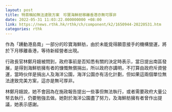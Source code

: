 ```yaml
---
layout: post
title: 特首稱如無法達致方案　珍寶海鮮舫移離香港亦無可厚非
date: 2022-05-31 11:03:22.000000000 +08:00
link: https://news.rthk.hk/rthk/ch/component/k2/1650944-20220531.htm
categories: rthk
---
```


作為「踴動港島南」一部分的珍寶海鮮舫，由於未能覓得願意接手的機構營運，將於下月移離香港，等待新經營者出現。

行政長官林鄭月娥被問到，政府事前是否知悉有關的決定時表示，當日提出南區發展，是得到海鮮舫擁有者的慷慨無償捐出，所以政府亦講明，不打算由政府斥資營運，當時伙伴是捐出人及海洋公園，海洋公園亦有活化計劃，但如果這兩個單位無法達致完美方案，這亦是無可厚非。

林鄭月娥說，她不會因為在施政報告提出一些事但無法執行，或者需要政府大量公帑去執行，仍要勉強去做。她對於海洋公園盡了努力，及海鮮舫擁有者曾作出提議，她表示感謝。
